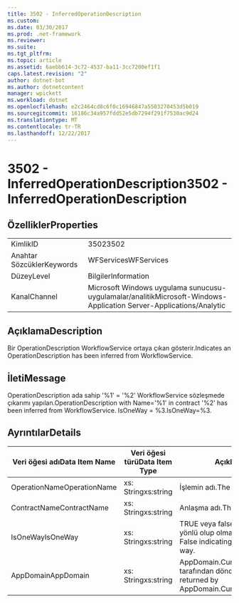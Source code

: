 ```yaml
---
title: 3502 - InferredOperationDescription
ms.custom: 
ms.date: 03/30/2017
ms.prod: .net-framework
ms.reviewer: 
ms.suite: 
ms.tgt_pltfrm: 
ms.topic: article
ms.assetid: 6aebb614-3c72-4537-ba11-3cc7200ef1f1
caps.latest.revision: "2"
author: dotnet-bot
ms.author: dotnetcontent
manager: wpickett
ms.workload: dotnet
ms.openlocfilehash: e2c2464cd8c6f0c16946847a5503270453d5b019
ms.sourcegitcommit: 16186c34a957fdd52e5db7294f291f7530ac9d24
ms.translationtype: MT
ms.contentlocale: tr-TR
ms.lasthandoff: 12/22/2017
---
```

# <a name="3502---inferredoperationdescription"></a><span data-ttu-id="eedad-102">3502 - InferredOperationDescription</span><span class="sxs-lookup"><span data-stu-id="eedad-102">3502 - InferredOperationDescription</span></span>
## <a name="properties"></a><span data-ttu-id="eedad-103">Özellikler</span><span class="sxs-lookup"><span data-stu-id="eedad-103">Properties</span></span>  
  
|||  
|-|-|  
|<span data-ttu-id="eedad-104">Kimlik</span><span class="sxs-lookup"><span data-stu-id="eedad-104">ID</span></span>|<span data-ttu-id="eedad-105">3502</span><span class="sxs-lookup"><span data-stu-id="eedad-105">3502</span></span>|  
|<span data-ttu-id="eedad-106">Anahtar Sözcükler</span><span class="sxs-lookup"><span data-stu-id="eedad-106">Keywords</span></span>|<span data-ttu-id="eedad-107">WFServices</span><span class="sxs-lookup"><span data-stu-id="eedad-107">WFServices</span></span>|  
|<span data-ttu-id="eedad-108">Düzey</span><span class="sxs-lookup"><span data-stu-id="eedad-108">Level</span></span>|<span data-ttu-id="eedad-109">Bilgiler</span><span class="sxs-lookup"><span data-stu-id="eedad-109">Information</span></span>|  
|<span data-ttu-id="eedad-110">Kanal</span><span class="sxs-lookup"><span data-stu-id="eedad-110">Channel</span></span>|<span data-ttu-id="eedad-111">Microsoft Windows uygulama sunucusu-uygulamalar/analitik</span><span class="sxs-lookup"><span data-stu-id="eedad-111">Microsoft-Windows-Application Server-Applications/Analytic</span></span>|  
  
## <a name="description"></a><span data-ttu-id="eedad-112">Açıklama</span><span class="sxs-lookup"><span data-stu-id="eedad-112">Description</span></span>  
 <span data-ttu-id="eedad-113">Bir OperationDescription WorkflowService ortaya çıkan gösterir.</span><span class="sxs-lookup"><span data-stu-id="eedad-113">Indicates an OperationDescription has been inferred from WorkflowService.</span></span>  
  
## <a name="message"></a><span data-ttu-id="eedad-114">İleti</span><span class="sxs-lookup"><span data-stu-id="eedad-114">Message</span></span>  
 <span data-ttu-id="eedad-115">OperationDescription ada sahip '%1' = '%2' WorkflowService sözleşmede çıkarımı yapılan.</span><span class="sxs-lookup"><span data-stu-id="eedad-115">OperationDescription with Name='%1' in contract '%2' has been inferred from WorkflowService.</span></span> <span data-ttu-id="eedad-116">IsOneWay = %3.</span><span class="sxs-lookup"><span data-stu-id="eedad-116">IsOneWay=%3.</span></span>  
  
## <a name="details"></a><span data-ttu-id="eedad-117">Ayrıntılar</span><span class="sxs-lookup"><span data-stu-id="eedad-117">Details</span></span>  
  
|<span data-ttu-id="eedad-118">Veri öğesi adı</span><span class="sxs-lookup"><span data-stu-id="eedad-118">Data Item Name</span></span>|<span data-ttu-id="eedad-119">Veri öğesi türü</span><span class="sxs-lookup"><span data-stu-id="eedad-119">Data Item Type</span></span>|<span data-ttu-id="eedad-120">Açıklama</span><span class="sxs-lookup"><span data-stu-id="eedad-120">Description</span></span>|  
|--------------------|--------------------|-----------------|  
|<span data-ttu-id="eedad-121">OperationName</span><span class="sxs-lookup"><span data-stu-id="eedad-121">OperationName</span></span>|<span data-ttu-id="eedad-122">xs: String</span><span class="sxs-lookup"><span data-stu-id="eedad-122">xs:string</span></span>|<span data-ttu-id="eedad-123">İşlemin adı.</span><span class="sxs-lookup"><span data-stu-id="eedad-123">The name of the operation.</span></span>|  
|<span data-ttu-id="eedad-124">ContractName</span><span class="sxs-lookup"><span data-stu-id="eedad-124">ContractName</span></span>|<span data-ttu-id="eedad-125">xs: String</span><span class="sxs-lookup"><span data-stu-id="eedad-125">xs:string</span></span>|<span data-ttu-id="eedad-126">Anlaşma adı.</span><span class="sxs-lookup"><span data-stu-id="eedad-126">The name of the contract.</span></span>|  
|<span data-ttu-id="eedad-127">IsOneWay</span><span class="sxs-lookup"><span data-stu-id="eedad-127">IsOneWay</span></span>|<span data-ttu-id="eedad-128">xs: String</span><span class="sxs-lookup"><span data-stu-id="eedad-128">xs:string</span></span>|<span data-ttu-id="eedad-129">TRUE veya false değerini Sözleşme tek yönlü olup olmadığını belirten.</span><span class="sxs-lookup"><span data-stu-id="eedad-129">True or False indicating if the contract is one-way.</span></span>|  
|<span data-ttu-id="eedad-130">AppDomain</span><span class="sxs-lookup"><span data-stu-id="eedad-130">AppDomain</span></span>|<span data-ttu-id="eedad-131">xs: String</span><span class="sxs-lookup"><span data-stu-id="eedad-131">xs:string</span></span>|<span data-ttu-id="eedad-132">AppDomain.CurrentDomain.FriendlyName tarafından döndürülen dize.</span><span class="sxs-lookup"><span data-stu-id="eedad-132">The string returned by AppDomain.CurrentDomain.FriendlyName.</span></span>|
